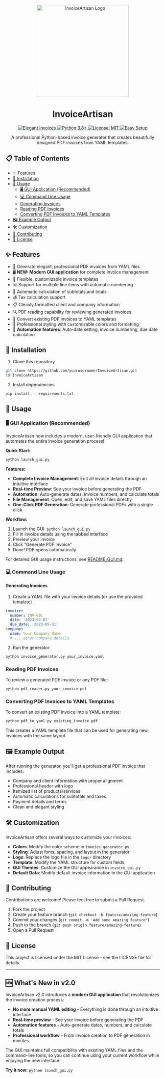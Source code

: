 <p align="center">
  <img src="https://img.shields.io/badge/InvoiceArtisan-1.0.0-blue" alt="InvoiceArtisan Logo" width="300">
</p>

<h1 align="center">InvoiceArtisan</h1>

<p align="center">
  <a href="#features">
    <img src="https://img.shields.io/badge/Elegant-Invoices-blue" alt="Elegant Invoices">
  </a>
  <a href="#installation">
    <img src="https://img.shields.io/badge/Python-3.8+-blue" alt="Python 3.8+">
  </a>
  <a href="LICENSE">
    <img src="https://img.shields.io/badge/License-MIT-green" alt="License: MIT">
  </a>
  <a href="#installation">
    <img src="https://img.shields.io/badge/Easy-Setup-brightgreen" alt="Easy Setup">
  </a>
</p>

<p align="center">
  A professional Python-based invoice generator that creates beautifully designed PDF invoices from YAML templates.
</p>

## 📋 Table of Contents
- [✨ Features](#-features)
- [🚀 Installation](#-installation)
- [📝 Usage](#-usage)
  - [🖥️ GUI Application (Recommended)](#️-gui-application-recommended)
  - [💻 Command Line Usage](#-command-line-usage)
  - [Generating Invoices](#generating-invoices)
  - [Reading PDF Invoices](#reading-pdf-invoices)
  - [Converting PDF Invoices to YAML Templates](#converting-pdf-invoices-to-yaml-templates)
- [🖼️ Example Output](#-example-output)
- [🛠️ Customization](#-customization)
- [🤝 Contributing](#-contributing)
- [📄 License](#-license)

## ✨ Features

- 🎨 Generate elegant, professional PDF invoices from YAML files
- 🖥️ **NEW: Modern GUI application** for complete invoice management
- 🔄 Flexible, customizable invoice templates
- 📊 Support for multiple line items with automatic numbering
- 🧮 Automatic calculation of subtotals and totals
- 💰 Tax calculation support
- 📋 Cleanly formatted client and company information
- 🔍 PDF reading capability for reviewing generated invoices
- 🔄 Convert existing PDF invoices to YAML templates
- 💼 Professional styling with customizable colors and formatting
- 🚀 **Automation features**: Auto-date setting, invoice numbering, due date calculation

## 🚀 Installation

1. Clone this repository
```bash
git clone https://github.com/yourusername/InvoiceArtisan.git
cd InvoiceArtisan
```

2. Install dependencies
```bash
pip install -r requirements.txt
```

## 📝 Usage

### 🖥️ GUI Application (Recommended)

InvoiceArtisan now includes a modern, user-friendly GUI application that automates the entire invoice generation process!

**Quick Start:**
```bash
python launch_gui.py
```

**Features:**
- **Complete Invoice Management**: Edit all invoice details through an intuitive interface
- **Real-time Preview**: See your invoice before generating the PDF
- **Automation**: Auto-generate dates, invoice numbers, and calculate totals
- **File Management**: Open, edit, and save YAML files directly
- **One-Click PDF Generation**: Generate professional PDFs with a single click

**Workflow:**
1. Launch the GUI: `python launch_gui.py`
2. Fill in invoice details using the tabbed interface
3. Preview your invoice
4. Click "Generate PDF Invoice"
5. Done! PDF opens automatically

For detailed GUI usage instructions, see [README_GUI.md](README_GUI.md).

### 💻 Command Line Usage

#### Generating Invoices

1. Create a YAML file with your invoice details (or use the provided template)
```yaml
invoice:
  number: INV-001
  date: '2023-04-01'
  due_date: '2023-05-01'
company:
  name: Your Company Name
  # ... other company details
```

2. Run the generator:
```bash
python invoice_generator.py your_invoice.yaml
```

### Reading PDF Invoices

To review a generated PDF invoice or any PDF file:
```bash
python pdf_reader.py your_invoice.pdf
```

### Converting PDF Invoices to YAML Templates

To convert an existing PDF invoice into a YAML template:
```bash
python pdf_to_yaml.py existing_invoice.pdf
```

This creates a YAML template file that can be used for generating new invoices with the same layout.

## 🖼️ Example Output

After running the generator, you'll get a professional PDF invoice that includes:

- Company and client information with proper alignment
- Professional header with logo
- Itemized list of products/services
- Automatic calculations for subtotals and taxes
- Payment details and terms
- Clean and elegant styling

## 🛠️ Customization

InvoiceArtisan offers several ways to customize your invoices:

- **Colors**: Modify the color scheme in `invoice_generator.py`
- **Styling**: Adjust fonts, spacing, and layout in the generator
- **Logo**: Replace the logo file in the `logo/` directory
- **Template**: Modify the YAML structure for custom fields
- **GUI Themes**: Customize the GUI appearance in `invoice_gui.py`
- **Default Data**: Modify default invoice information in the GUI application

## 🤝 Contributing

Contributions are welcome! Please feel free to submit a Pull Request.

1. Fork the project
2. Create your feature branch (`git checkout -b feature/amazing-feature`)
3. Commit your changes (`git commit -m 'Add some amazing feature'`)
4. Push to the branch (`git push origin feature/amazing-feature`)
5. Open a Pull Request

## 📄 License

This project is licensed under the MIT License - see the LICENSE file for details.

---

## 🆕 What's New in v2.0

InvoiceArtisan v2.0 introduces a **modern GUI application** that revolutionizes the invoice creation process:

- **No more manual YAML editing** - Everything is done through an intuitive interface
- **Real-time preview** - See your invoice before generating the PDF
- **Automation features** - Auto-generate dates, numbers, and calculate totals
- **Professional workflow** - From invoice creation to PDF generation in minutes

The GUI maintains full compatibility with existing YAML files and the command-line tools, so you can continue using your current workflow while enjoying the new interface.

**Try it now:** `python launch_gui.py` 